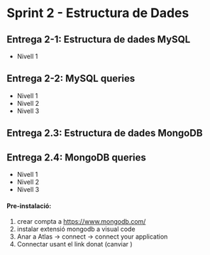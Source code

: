 # Sprint 2 - Estructura de Dades

## Entrega 2-1: Estructura de dades MySQL
  - Nivell 1

  
## Entrega 2-2: MySQL queries
  - Nivell 1
  - Nivell 2
  - Nivell 3

## Entrega 2.3: Estructura de dades MongoDB

## Entrega 2.4: MongoDB queries
  - Nivell 1
  - Nivell 2
  - Nivell 3


#### Pre-instalació:
1. crear compta a https://www.mongodb.com/
2. instalar extensió mongodb a visual code
3. Anar a Atlas -> connect -> connect your application
4. Connectar usant el link donat (canviar <password>)